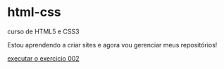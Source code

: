 # html-css
 curso de HTML5 e CSS3

Estou aprendendo a criar sites e agora vou gerenciar meus repositórios!

<a href="https://luandersonalvess.github.io/html-css/exercicios/ex002/index.html" target="_blank">executar o exercicio 002</a>